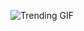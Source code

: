 
<!-- GIF_SECTION -->
![Trending GIF](https://media4.giphy.com/media/v1.Y2lkPThiYjIxNzcyeTY3M3MyODNocDV2aTN2Z3hxODY1ZndzeWJkeHFiejR5OG9wNmQ0YyZlcD12MV9naWZzX3NlYXJjaCZjdD1n/CuuSHzuc0O166MRfjt/giphy.gif)
<!-- END_GIF_SECTION -->
